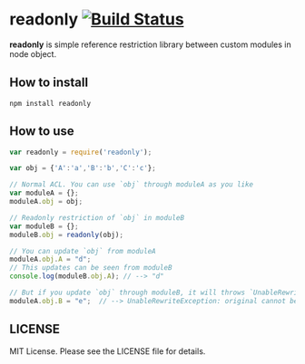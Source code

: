 readonly [![Build Status](https://travis-ci.org/Lewuathe/readonly.png?branch=master)](https://travis-ci.org/Lewuathe/readonly)
========

**readonly** is simple reference restriction library between custom modules in node object.

## How to install

    npm install readonly

## How to use

```js
var readonly = require('readonly');

var obj = {'A':'a','B':'b','C':'c'};

// Normal ACL. You can use `obj` through moduleA as you like
var moduleA = {};
moduleA.obj = obj;

// Readonly restriction of `obj` in moduleB
var moduleB = {};
moduleB.obj = readonly(obj);

// You can update `obj` from moduleA
moduleA.obj.A = "d";
// This updates can be seen from moduleB
console.log(moduleB.obj.A); // --> "d"

// But if you update `obj` through moduleB, it will throws `UnableRewriteException`
moduleA.obj.B = "e";  // --> UnableRewriteException: original cannot be rewrite
```

## LICENSE

MIT License. Please see the LICENSE file for details.


